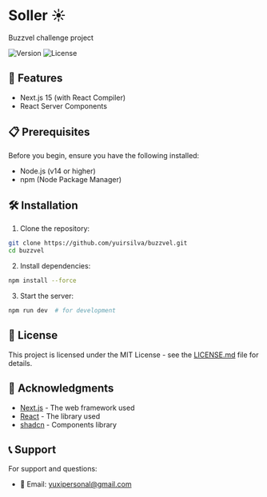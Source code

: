 # Soller ☀️

Buzzvel challenge project

![Version](https://img.shields.io/badge/version-1.0.0-blue)
![License](https://img.shields.io/badge/license-MIT-green)

## 🚀 Features

-   Next.js 15 (with React Compiler)
-   React Server Components

## 📋 Prerequisites

Before you begin, ensure you have the following installed:

-   Node.js (v14 or higher)
-   npm (Node Package Manager)

## 🛠 Installation

1. Clone the repository:

```bash
git clone https://github.com/yuirsilva/buzzvel.git
cd buzzvel
```

2. Install dependencies:

```bash
npm install --force
```

3. Start the server:

```bash
npm run dev  # for development
```

## 📝 License

This project is licensed under the MIT License - see the [LICENSE.md](LICENSE.md) file for details.

## 👏 Acknowledgments

-   [Next.js](https://nextjs.org/) - The web framework used
-   [React](https://react.dev/) - The library used
-   [shadcn](https://ui.shadcn.com/) - Components library

## 📞 Support

For support and questions:

-   📧 Email: yuxipersonal@gmail.com
